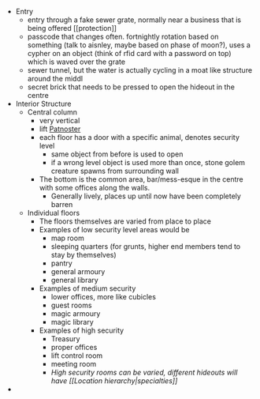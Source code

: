 - Entry
	- entry through a fake sewer grate, normally near a business that is being offered [[protection]]
	- passcode that changes often. fortnightly rotation based on something (talk to aisnley, maybe based on phase of moon?), uses a cypher on an object (think of rfid card with a password on top) which is waved over the grate
	- sewer tunnel, but the water is actually cycling in a moat like structure around the middl
	- secret brick  that needs to be pressed to open the hideout in the centre
- Interior Structure
	- Central column
		- very vertical
		- lift [Patnoster](https://www.youtube.com/watch?v=Rvvbn7O1nus)
		- each floor has a door with a specific animal, denotes security level
			- same object from before is used to open 
			- if a wrong level object is used more than once, stone golem creature spawns from surrounding wall
		- The bottom is the common area, bar/mess-esque in the centre with some offices along the walls. 
			- Generally lively, places up until now have been completely barren
	- Individual floors
		- The floors themselves are varied from place to place
		- Examples of low security level areas would be
			- map room
			- sleeping quarters (for grunts, higher end members tend to stay by themselves)
			- pantry
			- general armoury
			- general library
		- Examples of medium security
			- lower offices, more like cubicles
			- guest rooms
			- magic armoury
			- magic library
		- Examples of high security
			- Treasury
			- proper offices
			- lift control room
			- meeting room
			- *High security rooms can be varied, different hideouts will have [[Location hierarchy|specialties]]*
- 